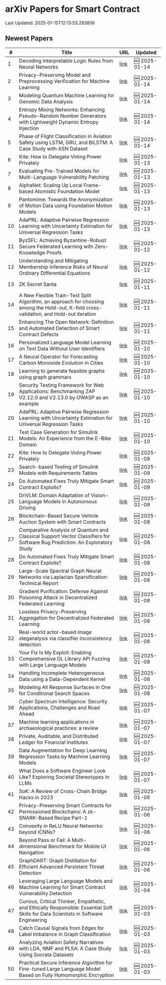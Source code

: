 # arXiv Papers for Smart Contract

Last Updated: 2025-01-15T12:13:53.283806

## Newest Papers

|\#|Title|URL|Updated|
|---|---|---|---|
|1|Decoding Interpretable Logic Rules from Neural Networks|[link](http://arxiv.org/abs/2501.08281v1)|🆕 2025-01-14|
|2|Privacy-Preserving Model and Preprocessing Verification for Machine Learning|[link](http://arxiv.org/abs/2501.08236v1)|🆕 2025-01-14|
|3|Modeling Quantum Machine Learning for Genomic Data Analysis|[link](http://arxiv.org/abs/2501.08193v1)|🆕 2025-01-14|
|4|Entropy Mixing Networks: Enhancing Pseudo-Random Number Generators with Lightweight Dynamic Entropy Injection|[link](http://arxiv.org/abs/2501.08031v1)|🆕 2025-01-14|
|5|Phase of Flight Classification in Aviation Safety using LSTM, GRU, and BiLSTM: A Case Study with ASN Dataset|[link](http://arxiv.org/abs/2501.07925v1)|🆕 2025-01-14|
|6|Kite: How to Delegate Voting Power Privately|[link](http://arxiv.org/abs/2501.05626v2)|🆕 2025-01-13|
|7|Evaluating Pre-Trained Models for Multi-Language Vulnerability Patching|[link](http://arxiv.org/abs/2501.07339v1)|🆕 2025-01-13|
|8|AlphaNet: Scaling Up Local Frame-based Atomistic Foundation Model|[link](http://arxiv.org/abs/2501.07155v1)|🆕 2025-01-13|
|9|Pantomime: Towards the Anonymization of Motion Data using Foundation Motion Models|[link](http://arxiv.org/abs/2501.07149v1)|🆕 2025-01-13|
|10|AdaPRL: Adaptive Pairwise Regression Learning with Uncertainty Estimation for Universal Regression Tasks|[link](http://arxiv.org/abs/2501.05809v2)|🆕 2025-01-13|
|11|ByzSFL: Achieving Byzantine-Robust Secure Federated Learning with Zero-Knowledge Proofs|[link](http://arxiv.org/abs/2501.06953v1)|🆕 2025-01-12|
|12|Understanding and Mitigating Membership Inference Risks of Neural Ordinary Differential Equations|[link](http://arxiv.org/abs/2501.06686v1)|🆕 2025-01-12|
|13|ZK Secret Santa|[link](http://arxiv.org/abs/2501.06515v1)|🆕 2025-01-11|
|14|A New Flexible Train-Test Split Algorithm, an approach for choosing among the Hold-out, K-fold cross-validation, and Hold-out iteration|[link](http://arxiv.org/abs/2501.06492v1)|🆕 2025-01-11|
|15|Enhancing The Open Network: Definition and Automated Detection of Smart Contract Defects|[link](http://arxiv.org/abs/2501.06459v1)|🆕 2025-01-11|
|16|Personalized Language Model Learning on Text Data Without User Identifiers|[link](http://arxiv.org/abs/2501.06062v1)|🆕 2025-01-10|
|17|A Neural Operator for Forecasting Carbon Monoxide Evolution in Cities|[link](http://arxiv.org/abs/2501.06007v1)|🆕 2025-01-10|
|18|Learning to generate feasible graphs using graph grammars|[link](http://arxiv.org/abs/2501.06003v1)|🆕 2025-01-10|
|19|Security Testing Framework for Web Applications: Benchmarking ZAP V2.12.0 and V2.13.0 by OWASP as an example|[link](http://arxiv.org/abs/2501.05907v1)|🆕 2025-01-10|
|20|AdaPRL: Adaptive Pairwise Regression Learning with Uncertainty Estimation for Universal Regression Tasks|[link](http://arxiv.org/abs/2501.05809v1)|🆕 2025-01-10|
|21|Test Case Generation for Simulink Models: An Experience from the E-Bike Domain|[link](http://arxiv.org/abs/2501.05792v1)|🆕 2025-01-10|
|22|Kite: How to Delegate Voting Power Privately|[link](http://arxiv.org/abs/2501.05626v1)|🆕 2025-01-09|
|23|Search-based Testing of Simulink Models with Requirements Tables|[link](http://arxiv.org/abs/2501.05412v1)|🆕 2025-01-09|
|24|Do Automated Fixes Truly Mitigate Smart Contract Exploits?|[link](http://arxiv.org/abs/2501.04600v2)|🆕 2025-01-09|
|25|DriVLM: Domain Adaptation of Vision-Language Models in Autonomous Driving|[link](http://arxiv.org/abs/2501.05081v1)|🆕 2025-01-09|
|26|Blockchain-Based Secure Vehicle Auction System with Smart Contracts|[link](http://arxiv.org/abs/2501.04841v1)|🆕 2025-01-08|
|27|Comparative Analysis of Quantum and Classical Support Vector Classifiers for Software Bug Prediction: An Exploratory Study|[link](http://arxiv.org/abs/2501.04690v1)|🆕 2025-01-08|
|28|Do Automated Fixes Truly Mitigate Smart Contract Exploits?|[link](http://arxiv.org/abs/2501.04600v1)|🆕 2025-01-08|
|29|Large-Scale Spectral Graph Neural Networks via Laplacian Sparsification: Technical Report|[link](http://arxiv.org/abs/2501.04570v1)|🆕 2025-01-08|
|30|Gradient Purification: Defense Against Poisoning Attack in Decentralized Federated Learning|[link](http://arxiv.org/abs/2501.04453v1)|🆕 2025-01-08|
|31|Lossless Privacy-Preserving Aggregation for Decentralized Federated Learning|[link](http://arxiv.org/abs/2501.04409v1)|🆕 2025-01-08|
|32|Real-world actor-based image steganalysis via classifier inconsistency detection|[link](http://arxiv.org/abs/2501.04362v1)|🆕 2025-01-08|
|33|Your Fix Is My Exploit: Enabling Comprehensive DL Library API Fuzzing with Large Language Models|[link](http://arxiv.org/abs/2501.04312v1)|🆕 2025-01-08|
|34|Handling Incomplete Heterogeneous Data using a Data-Dependent Kernel|[link](http://arxiv.org/abs/2501.04300v1)|🆕 2025-01-08|
|35|Modeling All Response Surfaces in One for Conditional Search Spaces|[link](http://arxiv.org/abs/2501.04260v1)|🆕 2025-01-08|
|36|Cyber Spectrum Intelligence: Security Applications, Challenges and Road Ahead|[link](http://arxiv.org/abs/2501.03977v1)|🆕 2025-01-07|
|37|Machine learning applications in archaeological practices: a review|[link](http://arxiv.org/abs/2501.03840v1)|🆕 2025-01-07|
|38|Private, Auditable, and Distributed Ledger for Financial Institutes|[link](http://arxiv.org/abs/2501.03808v1)|🆕 2025-01-07|
|39|Data Augmentation for Deep Learning Regression Tasks by Machine Learning Models|[link](http://arxiv.org/abs/2501.03654v1)|🆕 2025-01-07|
|40|What Does a Software Engineer Look Like? Exploring Societal Stereotypes in LLMs|[link](http://arxiv.org/abs/2501.03569v1)|🆕 2025-01-07|
|41|SoK: A Review of Cross-Chain Bridge Hacks in 2023|[link](http://arxiv.org/abs/2501.03423v1)|🆕 2025-01-06|
|42|Privacy-Preserving Smart Contracts for Permissioned Blockchains: A zk-SNARK-Based Recipe Part-1|[link](http://arxiv.org/abs/2501.03391v1)|🆕 2025-01-06|
|43|Convexity in ReLU Neural Networks: beyond ICNNs?|[link](http://arxiv.org/abs/2501.03017v1)|🆕 2025-01-06|
|44|Beyond Pass or Fail: A Multi-dimensional Benchmark for Mobile UI Navigation|[link](http://arxiv.org/abs/2501.02863v1)|🆕 2025-01-06|
|45|GraphDART: Graph Distillation for Efficient Advanced Persistent Threat Detection|[link](http://arxiv.org/abs/2501.02796v1)|🆕 2025-01-06|
|46|Leveraging Large Language Models and Machine Learning for Smart Contract Vulnerability Detection|[link](http://arxiv.org/abs/2501.02229v1)|🆕 2025-01-04|
|47|Curious, Critical Thinker, Empathetic, and Ethically Responsible: Essential Soft Skills for Data Scientists in Software Engineering|[link](http://arxiv.org/abs/2501.02088v1)|🆕 2025-01-03|
|48|Catch Causal Signals from Edges for Label Imbalance in Graph Classification|[link](http://arxiv.org/abs/2501.01707v1)|🆕 2025-01-03|
|49|Analyzing Aviation Safety Narratives with LDA, NMF and PLSA: A Case Study Using Socrata Datasets|[link](http://arxiv.org/abs/2501.01690v1)|🆕 2025-01-03|
|50|Practical Secure Inference Algorithm for Fine-tuned Large Language Model Based on Fully Homomorphic Encryption|[link](http://arxiv.org/abs/2501.01672v1)|🆕 2025-01-03|
